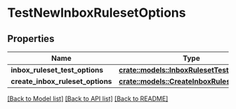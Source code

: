 # TestNewInboxRulesetOptions

## Properties

Name | Type | Description | Notes
------------ | ------------- | ------------- | -------------
**inbox_ruleset_test_options** | [**crate::models::InboxRulesetTestOptions**](InboxRulesetTestOptions) |  | 
**create_inbox_ruleset_options** | [**crate::models::CreateInboxRulesetOptions**](CreateInboxRulesetOptions) |  | 

[[Back to Model list]](../README#documentation-for-models) [[Back to API list]](../README#documentation-for-api-endpoints) [[Back to README]](../README)


